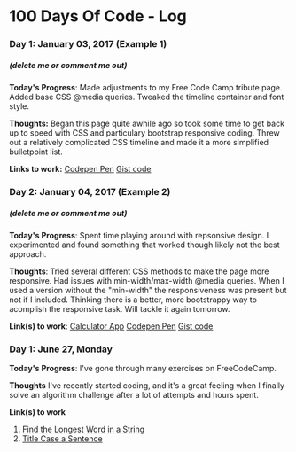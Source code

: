 # 100 Days Of Code - Log

### Day 1: January 03, 2017 (Example 1)
##### (delete me or comment me out)

**Today's Progress**: Made adjustments to my Free Code Camp tribute page. Added base CSS @media queries. Tweaked the timeline container and font style. 

**Thoughts:** Began this page quite awhile ago so took some time to get back up to speed with CSS and particulary bootstrap responsive coding. Threw out a relatively complicated CSS timeline and made it a more simplified bulletpoint list.

**Links to work:** 
[Codepen Pen](http://codepen.io/amilkandcookies/pen/vGewdN)
[Gist code](https://gist.github.com/amelkisethian/d80846bf35f5fd462c8ef13789756d1d)

### Day 2: January 04, 2017 (Example 2)
##### (delete me or comment me out)

**Today's Progress**: Spent time playing around with repsonsive design. I experimented and found something that worked though likely not the best approach. 

**Thoughts**: Tried several different CSS methods to make the page more responsive. Had issues with min-width/max-width @media queries. When I used a version without the "min-width" the responsiveness was present but not if I included. Thinking there is a better, more bootstrappy way to acomplish the responsive task. Will tackle it again tomorrow.

**Link(s) to work**: [Calculator App](http://www.example.com)
[Codepen Pen](http://codepen.io/amilkandcookies/pen/vGewdN)
[Gist code](https://gist.github.com/amelkisethian/d80846bf35f5fd462c8ef13789756d1d)


### Day 1: June 27, Monday

**Today's Progress**: I've gone through many exercises on FreeCodeCamp.

**Thoughts** I've recently started coding, and it's a great feeling when I finally solve an algorithm challenge after a lot of attempts and hours spent.

**Link(s) to work**
1. [Find the Longest Word in a String](https://www.freecodecamp.com/challenges/find-the-longest-word-in-a-string)
2. [Title Case a Sentence](https://www.freecodecamp.com/challenges/title-case-a-sentence)
